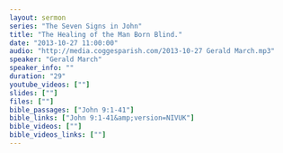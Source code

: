 ```yaml
---
layout: sermon
series: "The Seven Signs in John"
title: "The Healing of the Man Born Blind."
date: "2013-10-27 11:00:00"
audio: "http://media.coggesparish.com/2013-10-27 Gerald March.mp3"
speaker: "Gerald March"
speaker_info: ""
duration: "29"
youtube_videos: [""]
slides: [""]
files: [""]
bible_passages: ["John 9:1-41"]
bible_links: ["John 9:1-41&amp;version=NIVUK"]
bible_videos: [""]
bible_videos_links: [""]
---
```


